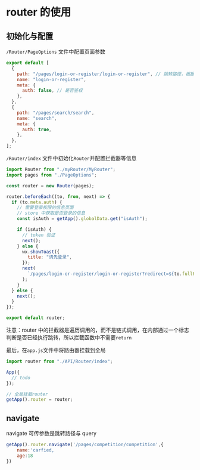 # router 的使用

## 初始化与配置

`/Router/PageOptions` 文件中配置页面参数

```javascript
export default [
  {
    path: "/pages/login-or-register/login-or-register", // 跳转路径，根据小程序要求的路径
    name: "login-or-register",
    meta: {
      auth: false, // 是否鉴权
    },
  },
  {
    path: "/pages/search/search",
    name: "search",
    meta: {
      auth: true,
    },
  },
];
```

`/Router/index` 文件中初始化`Router`并配置拦截器等信息

```javascript
import Router from "./myRouter/MyRouter";
import pages from "./PageOptions";

const router = new Router(pages);

router.beforeEach((to, from, next) => {
  if (to.meta.auth) {
    // 需要登录权限的信息页面
    // store 中获取是否登录的信息
    const isAuth = getApp().globalData.get("isAuth");

    if (isAuth) {
      // token 验证
      next();
    } else {
      wx.showToast({
        title: "请先登录",
      });
      next(
        `/pages/login-or-register/login-or-register?redirect=${to.fullPath}` // 登录成功之后重新跳转到此页面
      );
    }
  } else {
    next();
  }
});

export default router;
```

注意：router 中的拦截器是遍历调用的，而不是链式调用，在内部通过一个标志判断是否已经执行跳转，所以拦截函数中不需要`return`

最后，在`app.js`文件中将路由器挂载到全局

```javascript
import router from "./API/Router/index";

App({
  // todo
});

// 全局挂载router
getApp().router = router;
```

## navigate

navigate 可传参数是跳转路径与 query

```javascript
getApp().router.navigate('/pages/competition/competition',{
    name:'carfied,
    age:18
})
```
